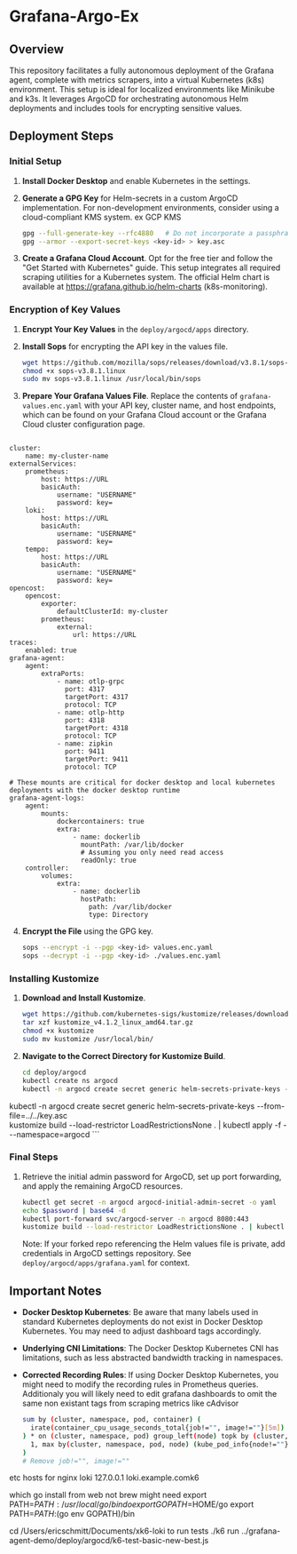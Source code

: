 # Grafana-Argo-Ex

## Overview
This repository facilitates a fully autonomous deployment of the Grafana agent, complete with metrics scrapers, into a virtual Kubernetes (k8s) environment. This setup is ideal for localized environments like Minikube and k3s. It leverages ArgoCD for orchestrating autonomous Helm deployments and includes tools for encrypting sensitive values.

## Deployment Steps

### Initial Setup
1. **Install Docker Desktop** and enable Kubernetes in the settings.

2. **Generate a GPG Key** for Helm-secrets in a custom ArgoCD implementation. For non-development environments, consider using a cloud-compliant KMS system. ex GCP KMS 

    ```bash
    gpg --full-generate-key --rfc4880   # Do not incorporate a passphrase
    gpg --armor --export-secret-keys <key-id> > key.asc
    ```

3. **Create a Grafana Cloud Account**. Opt for the free tier and follow the "Get Started with Kubernetes" guide. This setup integrates all required scraping utilities for a Kubernetes system. The official Helm chart is available at https://grafana.github.io/helm-charts (k8s-monitoring).

### Encryption of Key Values
1. **Encrypt Your Key Values** in the `deploy/argocd/apps` directory.

2. **Install Sops** for encrypting the API key in the values file.

    ```bash
    wget https://github.com/mozilla/sops/releases/download/v3.8.1/sops-v3.8.1.linux
    chmod +x sops-v3.8.1.linux
    sudo mv sops-v3.8.1.linux /usr/local/bin/sops
    ```

3. **Prepare Your Grafana Values File**. Replace the contents of `grafana-values.enc.yaml` with your API key, cluster name, and host endpoints, which can be found on your Grafana Cloud account or the Grafana Cloud cluster configuration page.

```

cluster:
    name: my-cluster-name
externalServices:
    prometheus:
        host: https://URL
        basicAuth:
            username: "USERNAME"
            password: key=
    loki:
        host: https://URL
        basicAuth:
            username: "USERNAME"
            password: key=
    tempo:
        host: https://URL
        basicAuth:
            username: "USERNAME"
            password: key=
opencost:
    opencost:
        exporter:
            defaultClusterId: my-cluster
        prometheus:
            external:
                url: https://URL
traces:
    enabled: true
grafana-agent:
    agent:
        extraPorts:
            - name: otlp-grpc
              port: 4317
              targetPort: 4317
              protocol: TCP
            - name: otlp-http
              port: 4318
              targetPort: 4318
              protocol: TCP
            - name: zipkin
              port: 9411
              targetPort: 9411
              protocol: TCP

# These mounts are critical for docker desktop and local kubernetes deployments with the docker desktop runtime 
grafana-agent-logs:
    agent:
        mounts:
            dockercontainers: true
            extra:
                - name: dockerlib
                  mountPath: /var/lib/docker
                  # Assuming you only need read access
                  readOnly: true
    controller:
        volumes:
            extra:
                - name: dockerlib
                  hostPath:
                    path: /var/lib/docker
                    type: Directory

```


4. **Encrypt the File** using the GPG key.

    ```bash
    sops --encrypt -i --pgp <key-id> values.enc.yaml
    sops --decrypt -i --pgp <key-id> ./values.enc.yaml
    ```

### Installing Kustomize
1. **Download and Install Kustomize**.

    ```bash
    wget https://github.com/kubernetes-sigs/kustomize/releases/download/kustomize%2Fv4.1.2/kustomize_v4.1.2_linux_amd64.tar.gz
    tar xzf kustomize_v4.1.2_linux_amd64.tar.gz
    chmod +x kustomize
    sudo mv kustomize /usr/local/bin/
    ```

2. **Navigate to the Correct Directory for Kustomize Build**.

    ```bash
    cd deploy/argocd
    kubectl create ns argocd
    kubectl -n argocd create secret generic helm-secrets-private-keys --from-file=../../../key/key.asc
kubectl -n argocd create secret generic helm-secrets-private-keys --from-file=../../key.asc       
    kustomize build --load-restrictor LoadRestrictionsNone . | kubectl apply -f - --namespace=argocd
    ```

### Final Steps
1. Retrieve the initial admin password for ArgoCD, set up port forwarding, and apply the remaining ArgoCD resources.

    ```bash
    kubectl get secret -n argocd argocd-initial-admin-secret -o yaml
    echo $password | base64 -d 
    kubectl port-forward svc/argocd-server -n argocd 8080:443
    kustomize build --load-restrictor LoadRestrictionsNone . | kubectl apply -f - --namespace=argocd
    ```

    Note: If your forked repo referencing the Helm values file is private, add credentials in ArgoCD settings repository. See `deploy/argocd/apps/grafana.yaml` for context.

## Important Notes

- **Docker Desktop Kubernetes**: Be aware that many labels used in standard Kubernetes deployments do not exist in Docker Desktop Kubernetes. You may need to adjust dashboard tags accordingly.
- **Underlying CNI Limitations**: The Docker Desktop Kubernetes CNI has limitations, such as less abstracted bandwidth tracking in namespaces.
- **Corrected Recording Rules**: If using Docker Desktop Kubernetes, you might need to modify the recording rules in Prometheus queries. Additionaly you will likely need to edit grafana dashboards to omit the same non existant tags from scraping metrics like cAdvisor 

    ```bash
    sum by (cluster, namespace, pod, container) (
      irate(container_cpu_usage_seconds_total{job!="", image!=""}[5m])
    ) * on (cluster, namespace, pod) group_left(node) topk by (cluster, namespace, pod) (
      1, max by(cluster, namespace, pod, node) (kube_pod_info{node!=""})
    )
    # Remove job!="", image!=""
    ```
etc hosts for nginx loki 
127.0.0.1 loki.example.comk6

which go  install from web not brew 
might need export PATH=$PATH:/usr/local/go/bin
do 
export GOPATH=$HOME/go
export PATH=$PATH:$(go env GOPATH)/bin

cd /Users/ericschmitt/Documents/xk6-loki to run tests 
./k6 run ../grafana-agent-demo/deploy/argocd/k6-test-basic-new-best.js